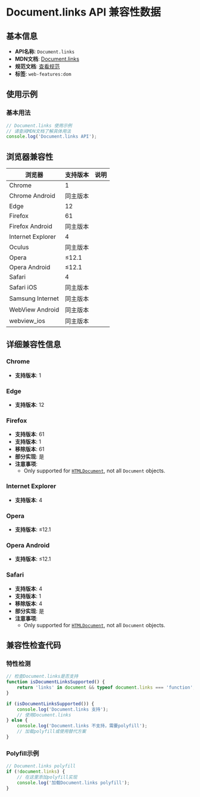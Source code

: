 # Document.links API 兼容性数据

## 基本信息

- **API名称**: `Document.links`
- **MDN文档**: [Document.links](https://developer.mozilla.org/docs/Web/API/Document/links)
- **规范文档**: [查看规范](https://html.spec.whatwg.org/multipage/dom.html#dom-document-links-dev)
- **标签**: `web-features:dom`

## 使用示例

### 基本用法

```javascript
// Document.links 使用示例
// 请查阅MDN文档了解具体用法
console.log('Document.links API');
```

## 浏览器兼容性

| 浏览器 | 支持版本 | 说明 |
|--------|----------|------|
| Chrome | 1 |  |
| Chrome Android | 同主版本 |  |
| Edge | 12 |  |
| Firefox | 61 |  |
| Firefox Android | 同主版本 |  |
| Internet Explorer | 4 |  |
| Oculus | 同主版本 |  |
| Opera | ≤12.1 |  |
| Opera Android | ≤12.1 |  |
| Safari | 4 |  |
| Safari iOS | 同主版本 |  |
| Samsung Internet | 同主版本 |  |
| WebView Android | 同主版本 |  |
| webview_ios | 同主版本 |  |

## 详细兼容性信息

### Chrome

- **支持版本**: 1

### Edge

- **支持版本**: 12

### Firefox

- **支持版本**: 61
- **支持版本**: 1
- **移除版本**: 61
- **部分实现**: 是
- **注意事项**:
  - Only supported for [`HTMLDocument`](https://developer.mozilla.org/docs/Web/API/HTMLDocument), not all `Document` objects.

### Internet Explorer

- **支持版本**: 4

### Opera

- **支持版本**: ≤12.1

### Opera Android

- **支持版本**: ≤12.1

### Safari

- **支持版本**: 4
- **支持版本**: 1
- **移除版本**: 4
- **部分实现**: 是
- **注意事项**:
  - Only supported for [`HTMLDocument`](https://developer.mozilla.org/docs/Web/API/HTMLDocument), not all `Document` objects.

## 兼容性检查代码

### 特性检测

```javascript
// 检查Document.links是否支持
function isDocumentLinksSupported() {
    return 'links' in document && typeof document.links === 'function';
}

if (isDocumentLinksSupported()) {
    console.log('Document.links 支持');
    // 使用Document.links
} else {
    console.log('Document.links 不支持，需要polyfill');
    // 加载polyfill或使用替代方案
}
```

### Polyfill示例

```javascript
// Document.links polyfill
if (!document.links) {
    // 在这里添加polyfill实现
    console.log('加载Document.links polyfill');
}
```

